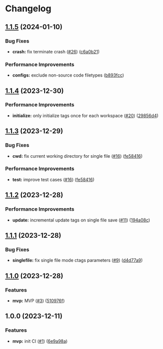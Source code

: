 # Changelog

## [1.1.5](https://github.com/linrongbin16/gentags.nvim/compare/v1.1.4...v1.1.5) (2024-01-10)


### Bug Fixes

* **crash:** fix terminate crash ([#26](https://github.com/linrongbin16/gentags.nvim/issues/26)) ([c6a0b21](https://github.com/linrongbin16/gentags.nvim/commit/c6a0b2120965565f6b34bd270af778274e50ac58))


### Performance Improvements

* **configs:** exclude non-source code filetypes ([b893fcc](https://github.com/linrongbin16/gentags.nvim/commit/b893fcc8fdf4c92df3abfed9ebe3f439fc09c994))

## [1.1.4](https://github.com/linrongbin16/gentags.nvim/compare/v1.1.3...v1.1.4) (2023-12-30)


### Performance Improvements

* **initialize:** only initialize tags once for each workspace ([#20](https://github.com/linrongbin16/gentags.nvim/issues/20)) ([29856d4](https://github.com/linrongbin16/gentags.nvim/commit/29856d411469af890fb9c3d97be3953972239edd))

## [1.1.3](https://github.com/linrongbin16/gentags.nvim/compare/v1.1.2...v1.1.3) (2023-12-29)


### Bug Fixes

* **cwd:** fix current working directory for single file ([#16](https://github.com/linrongbin16/gentags.nvim/issues/16)) ([fe58416](https://github.com/linrongbin16/gentags.nvim/commit/fe58416a90dbeb9457b0fdd94e4059446c000d5a))


### Performance Improvements

* **test:** improve test cases ([#16](https://github.com/linrongbin16/gentags.nvim/issues/16)) ([fe58416](https://github.com/linrongbin16/gentags.nvim/commit/fe58416a90dbeb9457b0fdd94e4059446c000d5a))

## [1.1.2](https://github.com/linrongbin16/gentags.nvim/compare/v1.1.1...v1.1.2) (2023-12-28)


### Performance Improvements

* **update:** incremental update tags on single file save ([#11](https://github.com/linrongbin16/gentags.nvim/issues/11)) ([194a08c](https://github.com/linrongbin16/gentags.nvim/commit/194a08cf637069b035c75ec79a60d9cfa6535a84))

## [1.1.1](https://github.com/linrongbin16/gentags.nvim/compare/v1.1.0...v1.1.1) (2023-12-28)


### Bug Fixes

* **singlefile:** fix single file mode ctags parameters ([#9](https://github.com/linrongbin16/gentags.nvim/issues/9)) ([d4d77a9](https://github.com/linrongbin16/gentags.nvim/commit/d4d77a93b3387e87c03b709a35e8513ccb4dcba1))

## [1.1.0](https://github.com/linrongbin16/gentags.nvim/compare/v1.0.0...v1.1.0) (2023-12-28)


### Features

* **mvp:** MVP ([#3](https://github.com/linrongbin16/gentags.nvim/issues/3)) ([510976f](https://github.com/linrongbin16/gentags.nvim/commit/510976fd2c7220f424887e1cc8da0064852c44dd))

## 1.0.0 (2023-12-11)


### Features

* **mvp:** init CI ([#1](https://github.com/linrongbin16/gentags.nvim/issues/1)) ([6e9a98a](https://github.com/linrongbin16/gentags.nvim/commit/6e9a98ad5af6d8fcb63c37b2df7671f61b568b62))
